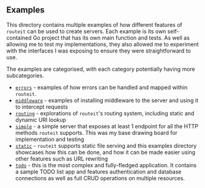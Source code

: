 ## Examples

This directory contains multiple examples of how different features of `routeit` can be used to create servers.
Each example is its own self-contained Go project that has its own main function and tests.
As well as allowing me to test my implementations, they also allowed me to experiment with the interfaces I was exposing to ensure they were straightforward to use.

The examples are categorised, with each category potentially having more subcategories.
- [`errors`](/examples/errors/) - examples of how errors can be handled and mapped within `routeit`.
- [`middleware`](/examples/middleware/) - examples of installing middleware to the server and using it to intercept requests
- [`routing`](/examples/routing/) - explorations of `routeit`'s routing system, including static and dynamic URI lookup
- [`simple`](/examples/simple/) - a simple server that exposes at least 1 endpoint for all the HTTP methods `routeit` supports. This was my base drawing board for implementation and testing
- [`static`](/examples/static/) - `routeit` supports static file serving and this examples directory showcases how this can be done, and how it can be made easier using other features such as URL rewriting
- [`todo`](/examples/todo/) - this is the most complex and fully-fledged application. It contains a sample TODO list app and features authentication and database connections as well as full CRUD operations on multiple resources.
